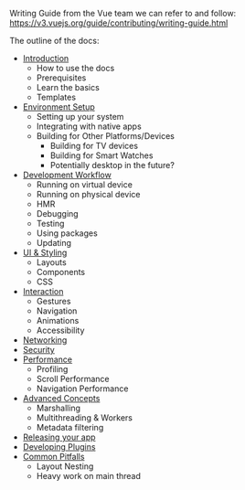 Writing Guide from the Vue team we can refer to and follow:
https://v3.vuejs.org/guide/contributing/writing-guide.html

The outline of the docs:

* [Introduction](/introduction.md)
  * How to use the docs
  * Prerequisites
  * Learn the basics
  * Templates
* [Environment Setup](/environment-setup.md)
  * Setting up your system
  * Integrating with native apps
  * Building for Other Platforms/Devices
    * Building for TV devices
    * Building for Smart Watches
    * Potentially desktop in the future?
* [Development Workflow](/development-workflow.md)
  * Running on virtual device
  * Running on physical device
  * HMR
  * Debugging
  * Testing
  * Using packages
  * Updating
* [UI & Styling](.//ui-and-styling.md)
  * Layouts
  * Components
  * CSS
* [Interaction](/interaction.md)
  * Gestures
  * Navigation
  * Animations
  * Accessibility
* [Networking](/networking.md)
* [Security](/security.md)
* [Performance](/performance.md)
  * Profiling
  * Scroll Performance
  * Navigation Performance
* [Advanced Concepts](/advanced-concepts.md)
  * Marshalling
  * Multithreading & Workers
  * Metadata filtering
* [Releasing your app](/releasing.md)
* [Developing Plugins](/developing-plugins.md)
* [Common Pitfalls](/common-pitfalls.md)
  * Layout Nesting
  * Heavy work on main thread
